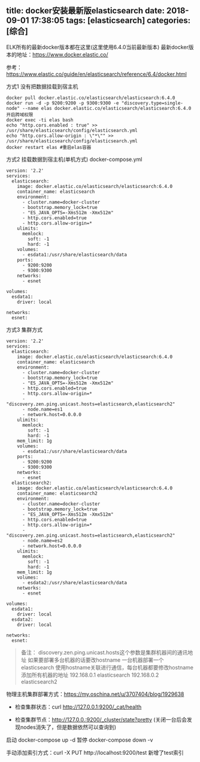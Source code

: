 title: docker安装最新版elasticsearch
date: 2018-09-01 17:38:05
tags: [elasticsearch]
categories: [综合]
---
ELK所有的最新docker版本都在这里(这里使用6.4.0当前最新版本)
最新docker版本的地址：https://www.docker.elastic.co/
<!--more-->
参考：https://www.elastic.co/guide/en/elasticsearch/reference/6.4/docker.html

方式1 没有把数据挂载到宿主机
```
docker pull docker.elastic.co/elasticsearch/elasticsearch:6.4.0
docker run -d -p 9200:9200 -p 9300:9300 -e "discovery.type=single-node" --name elas docker.elastic.co/elasticsearch/elasticsearch:6.4.0
开启跨域权限
docker exec -ti elas bash
echo "http.cors.enabled : true" >> /usr/share/elasticsearch/config/elasticsearch.yml
echo "http.cors.allow-origin : \"*\"" >> /usr/share/elasticsearch/config/elasticsearch.yml
docker restart elas #重启elas容器
```

方式2 挂载数据到宿主机(单机方式)
docker-compose.yml

```
version: '2.2'
services:
  elasticsearch:
    image: docker.elastic.co/elasticsearch/elasticsearch:6.4.0
    container_name: elasticsearch
    environment:
      - cluster.name=docker-cluster
      - bootstrap.memory_lock=true
      - "ES_JAVA_OPTS=-Xms512m -Xmx512m"
      - http.cors.enabled=true
      - http.cors.allow-origin=*
    ulimits:
      memlock:
        soft: -1
        hard: -1
    volumes:
      - esdata1:/usr/share/elasticsearch/data
    ports:
      - 9200:9200
      - 9300:9300
    networks:
      - esnet

volumes:
  esdata1:
    driver: local

networks:
  esnet:
```

方式3 集群方式

```
version: '2.2'
services:
  elasticsearch:
    image: docker.elastic.co/elasticsearch/elasticsearch:6.4.0
    container_name: elasticsearch
    environment:
      - cluster.name=docker-cluster
      - bootstrap.memory_lock=true
      - "ES_JAVA_OPTS=-Xms512m -Xmx512m"
      - http.cors.enabled=true
      - http.cors.allow-origin=*
      - "discovery.zen.ping.unicast.hosts=elasticsearch,elasticsearch2"
      - node.name=es1
      - network.host=0.0.0.0
    ulimits:
      memlock:
        soft: -1
        hard: -1
    mem_limit: 1g    
    volumes:
      - esdata1:/usr/share/elasticsearch/data
    ports:
      - 9200:9200
      - 9300:9300
    networks:
      - esnet
  elasticsearch2:
    image: docker.elastic.co/elasticsearch/elasticsearch:6.4.0
    container_name: elasticsearch2
    environment:
      - cluster.name=docker-cluster
      - bootstrap.memory_lock=true
      - "ES_JAVA_OPTS=-Xms512m -Xmx512m"
      - http.cors.enabled=true
      - http.cors.allow-origin=*
      - "discovery.zen.ping.unicast.hosts=elasticsearch,elasticsearch2"
      - node.name=es2
      - network.host=0.0.0.0
    ulimits:
      memlock:
        soft: -1
        hard: -1
    mem_limit: 1g    
    volumes:
      - esdata2:/usr/share/elasticsearch/data
    networks:
      - esnet

volumes:
  esdata1:
    driver: local
  esdata2:
    driver: local

networks:
  esnet:
```

> 备注：
discovery.zen.ping.unicast.hosts这个参数是集群机器间的通讯地址 如果要部署多台机器的话要改hostname
一台机器部署一个elasticsearch
使用hostname关联进行通信，每台机器都要修改hostname添加所有机器的地址
192.168.0.1 elasticsearch
192.168.0.2 elasticsearch2

物理主机集群部署方式：https://my.oschina.net/u/3707404/blog/1929638

* 检查集群状态：curl http://127.0.0.1:9200/_cat/health

* 检查集群节点：http://127.0.0.:9200/_cluster/state?pretty (关闭一台后会发现nodes消失了，但是数据依然可以查询到)

启动
docker-compose up -d
暂停
docker-compose down -v

手动添加索引方式：curl -X PUT http://localhost:9200/test
新增了test索引